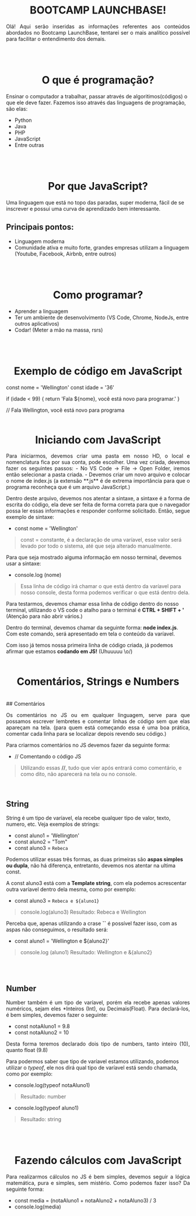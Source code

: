 

<h1 align=center> BOOTCAMP LAUNCHBASE! </h1>

<p align=justify>Olá! Aqui serão inseridas as informações referentes aos conteúdos abordados no Bootcamp LaunchBase, tentarei ser o mais analítico possível para facilitar o entendimento dos demais. </p>
<br>
<br>
<h1 align=center> O que é programação?</h1>

 Ensinar o computador a trabalhar, passar através de algoritimos(códigos) o que ele deve fazer. Fazemos isso através das linguagens de programação, são elas:
 - Python
 - Java
 - PHP
 - JavaScript
 - Entre outras
<br>
<br>

<h1 align=center> Por que JavaScript?</h1>

 Uma linguagem que está no topo das paradas, super moderna, fácil de se inscrever e possui uma curva de aprendizado bem interessante.

## Principais pontos:
 - Linguagem moderna
 - Comunidade ativa e muito forte, grandes empresas utilizam a linguagem (Youtube, Facebook, Airbnb, entre outros)
<br>
<br>

<h1 align=center> Como programar?</h1>

 - Aprender a linguagem
 - Ter um ambiente de desenvolvimento (VS Code, Chrome, NodeJs, entre outros aplicativos)
 - Codar! (Meter a mão na massa, rsrs)
<br>
<br>

<h1 align=center> Exemplo de código em JavaScript</h1>

 const nome = 'Wellington'
 const idade = '36'

 if (idade < 99) {
return 'Fala ${nome}, você está novo para programar.'
}

// Fala Wellington, você está novo para programa
<br>
<br>



<h1 align=center> Iniciando com JavaScript</h1>

<p align=justify>Para iniciarmos, devemos criar uma pasta em nosso HD, o local e nomenclatura fica por sua conta, pode escolher. Uma vez criada, devemos fazer os seguintes passos:
- No VS Code -> File -> Open Folder, iremos então selecionar a pasta criada.
- Devemos criar um novo arquivo e colocar o nome de index.js (a extensão **.js** é de extrema importância para que o programa reconheça que é um arquivo JavaScript.)

 <p align=justify>Dentro deste arquivo, devemos nos atentar a sintaxe, a sintaxe é a forma de escrita do código, ela deve ser feita de forma correta para que o navegador possa ler essas informações e responder conforme solicitado. Então, segue exemplo de sintaxe:

 - const nome = 'Wellington'
 > const = constante, é a declaração de uma varíavel, esse valor será levado por todo o sistema, até que seja alterado manualmente.

 Para que seja mostrado alguma informação em nosso terminal, devemos usar a sintaxe:

 - console.log (nome)
 >Essa linha de código irá chamar o que está dentro da varíavel para nosso console, desta forma podemos verificar o que está dentro dela.

 Para testarmos, devemos chamar essa linha de código dentro do nosso terminal, utilizando o VS code o atalho para o terminal é **CTRL + SHIFT + '** (Atenção para não abrir vários.)

 Dentro do terminal, devemos chamar da seguinte forma: **node index.js**. Com este comando, será apresentado em tela o conteúdo da varíavel.

 Com isso já temos nossa primeira linha de código criada, já podemos afirmar que estamos **codando em JS!** (Uhuuuuu \o/)
 <br>
 <br>

<h1 align=center>Comentários, Strings e Numbers </h1>
<br>
## Comentários

 <p align=justify>Os comentários no JS ou em qualquer linguagem, serve para que possamos escrever lembretes e comentar linhas de código sem que elas apareçam na tela. (para quem está começando essa é uma boa prática, comentar cada linha para se localizar depois revendo seu código.)

 Para criarmos comentários no JS devemos fazer da seguinte forma:

 - // Comentando o código JS
 > Utilizando essas **//**, tudo que vier após entrará como comentário, e como dito, não aparecerá na tela ou no console.
<br>

## String

 String é um tipo de varíavel, ela recebe qualquer tipo de valor, texto, numero, etc. Veja exemplos de strings:

 - const aluno1 = 'Wellington'
 - const aluno2 = "Tom"
 - const aluno3 = `Rebeca`

 Podemos utilizar essas três formas, as duas primeiras são **aspas simples ou dupla**, não há diferença, entretanto, devemos nos atentar na ultima const.

 A const aluno3 está com a **Template string**, com ela podemos acrescentar outra varíavel dentro dela mesma, como por exemplo:

 - const aluno3 = `Rebeca e ${aluno1}`
 > console.log(aluno3)
 > Resultado: Rebeca e Wellington

 Perceba que, apenas utilizando a crase **``** é possível fazer isso, com as aspas não conseguimos, o resultado será:

 - const aluno1 = 'Wellington e ${aluno2}'
 > console.log (aluno1)
 > Resultado: Wellington e &{aluno2}
<br>
<br>

## Number

<p align=justify> Number também é um tipo de varíavel, porém ela recebe apenas valores numéricos, sejam eles *Inteiros (Int), ou Decimais(Float). Para declará-los, é bem simples, devemos fazer o seguinte:

 - const notaAluno1 = 9.8
 - const notaAluno2 = 10

<p align=justify> Desta forma teremos declarado dois tipo de numbers, tanto inteiro (10), quanto float (9.8)


 Para podermos saber que tipo de varíavel estamos utilizando, podemos utilizar o *typeof*, ele nos dirá qual tipo de varíavel está sendo chamada, como por exemplo:

 - console.log(typeof notaAluno1)
 > Resultado: number

 - console.log(typeof aluno1)
 > Resultado: string
<br>
<br>

<h1 align=center> Fazendo cálculos com JavaScript</h1>

 <p align=justify>Para realizarmos cálculos no JS é bem simples, devemos seguir a lógica matemática, pura e simples, sem mistério. Como podemos fazer isso? Da seguinte forma:

 - const media = (notaAluno1 + notaAluno2 + notaAluno3) / 3
 - console.log(media)
